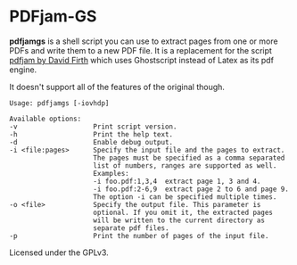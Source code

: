 PDFjam-GS
=========

**pdfjamgs** is a shell script you can use to extract
pages from one or more PDFs and write them to a new
PDF file. It is a replacement for the script
[pdfjam by David Firth](http://www2.warwick.ac.uk/fac/sci/statistics/staff/academic-research/firth/software/pdfjam)
which uses Ghostscript instead of Latex as its pdf engine.

It doesn't support all of the features of the original though.

```
Usage: pdfjamgs [-iovhdp]

Available options:
-v                   Print script version.
-h                   Print the help text.
-d                   Enable debug output.
-i <file:pages>      Specify the input file and the pages to extract.
                     The pages must be specified as a comma separated
                     list of numbers, ranges are supported as well.
                     Examples:
                     -i foo.pdf:1,3,4  extract page 1, 3 and 4.
                     -i foo.pdf:2-6,9  extract page 2 to 6 and page 9.
                     The option -i can be specified multiple times.
-o <file>            Specify the output file. This parameter is
                     optional. If you omit it, the extracted pages
                     will be written to the current directory as
                     separate pdf files.
-p                   Print the number of pages of the input file.

```

Licensed under the GPLv3.
